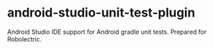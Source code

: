 android-studio-unit-test-plugin
===============================

Android Studio IDE support for Android gradle unit tests. Prepared for Robolectric.
